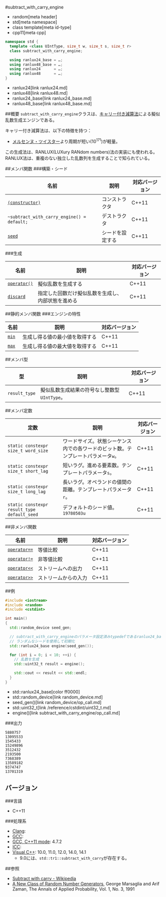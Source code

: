 #subtract_with_carry_engine
* random[meta header]
* std[meta namespace]
* class template[meta id-type]
* cpp11[meta cpp]

```cpp
namespace std {
  template <class UIntType, size_t w, size_t s, size_t r>
  class subtract_with_carry_engine;

  using ranlux24_base = …;
  using ranlux48_base = …;
  using ranlux24      = …;
  using ranlux48      = …;
}
```
* ranlux24[link ranlux24.md]
* ranlux48[link ranlux48.md]
* ranlux24_base[link ranlux24_base.md]
* ranlux48_base[link ranlux48_base.md]

##概要
`subtract_with_carry_engine`クラスは、[キャリー付き減算法](https://en.wikipedia.org/wiki/Subtract_with_carry)による擬似乱数生成エンジンである。


キャリー付き減算法は、以下の特徴を持つ：

* [メルセンヌ・ツイスター](mersenne_twister_engine.md)より周期が短い(10<sup>171</sup>)が軽量。


この生成法は、RANLUX(LUXury RANdom numbers)法の実装にも使われる。RANLUX法は、重複のない独立した乱数列を生成することで知られている。


##メンバ関数
###構築・シード

| 名前 | 説明 | 対応バージョン |
|-------------------------------------------------------------------------------|------------------|-------|
| [`(constructor)`](subtract_with_carry_engine/op_constructor.md)             | コンストラクタ   | C++11 |
| `~subtract_with_carry_engine() = default;`                                    | デストラクタ     | C++11 |
| [`seed`](subtract_with_carry_engine/seed.md)                                | シードを設定する | C++11 |


###生成

| 名前 | 説明 | 対応バージョン |
|---------------------------------------------------------|--------------------|-------|
| [`operator()`](subtract_with_carry_engine/op_call.md) | 擬似乱数を生成する | C++11 |
| [`discard`](subtract_with_carry_engine/discard.md)    | 指定した回数だけ擬似乱数を生成し、内部状態を進める | C++11 |


##静的メンバ関数
###エンジンの特性

| 名前 | 説明 | 対応バージョン |
|----------------------------------------------|--------------------------------|-------|
| [`min`](subtract_with_carry_engine/min.md) | 生成し得る値の最小値を取得する | C++11 |
| [`max`](subtract_with_carry_engine/max.md) | 生成し得る値の最大値を取得する | C++11 |


##メンバ型

| 型 | 説明 | 対応バージョン |
|---------------|-------------------|-------|
| `result_type` | 擬似乱数生成結果の符号なし整数型 `UIntType`。 | C++11 |


##メンバ定数

| 定数 | 説明 | 対応バージョン |
|---------------|-------------------|-------|
| `static constexpr size_t word_size` | ワードサイズ。状態シーケンス内での各ワードのビット数。テンプレートパラメータ`w`。 | C++11 |
| `static constexpr size_t short_lag` | 短いラグ。進める要素数。テンプレートパラメータ`s`。 | C++11 |
| `static constexpr size_t long_lag`  | 長いラグ。オペランドの値間の距離。テンプレートパラメータ`r`。 | C++11 |
| `static constexpr result_type default_seed` | デフォルトのシード値。`19780503u` | C++11 |


##非メンバ関数

| 名前 | 説明 | 対応バージョン |
|--------------------------------------------------------------|----------------------|-------|
| [`operator==`](subtract_with_carry_engine/op_equal.md)     | 等値比較             | C++11 |
| [`operator!=`](subtract_with_carry_engine/op_not_equal.md) | 非等値比較           | C++11 |
| [`operator<<`](subtract_with_carry_engine/op_ostream.md)   | ストリームへの出力   | C++11 |
| [`operator>>`](subtract_with_carry_engine/op_istream.md)   | ストリームからの入力 | C++11 |


##例
```cpp
#include <iostream>
#include <random>
#include <cstdint>

int main()
{
  std::random_device seed_gen;

  // subtract_with_carry_engineのパラメータ設定済みtypedefであるranlux24_baseを使用する。
  // ランダムなシードを使用して初期化
  std::ranlux24_base engine(seed_gen());

  for (int i = 0; i < 10; ++i) {
    // 乱数を生成
    std::uint32_t result = engine();

    std::cout << result << std::endl;
  }
}
```
* std::ranlux24_base[color ff0000]
* std::random_device[link random_device.md]
* seed_gen()[link random_device/op_call.md]
* std::uint32_t[link /reference/cstdint/uint32_t.md]
* engine()[link subtract_with_carry_engine/op_call.md]

###出力
```
5880757
13095533
1545433
15249896
3512432
2193500
7368389
13589182
9374747
13701319
```

## バージョン
###言語
- C++11

###処理系
- [Clang](/implementation.md#clang): 
- [GCC](/implementation.md#gcc): 
- [GCC, C++11 mode](/implementation.md#gcc): 4.7.2
- [ICC](/implementation.md#icc): 
- [Visual C++](/implementation.md#visual_cpp): 10.0, 11.0, 12.0, 14.0, 14.1
	- 9.0には、`std::tr1::subtract_with_carry`が存在する。

##参照
- [Subtract with carry - Wikipedia](https://en.wikipedia.org/wiki/Subtract_with_carry)
- [A New Class of Random Number Generators](http://projecteuclid.org/DPubS?service=UI&version=1.0&verb=Display&handle=euclid.aoap/1177005878), George Marsaglia and Arif Zaman, The Annals of Applied Probability, Vol. 1, No. 3, 1991

